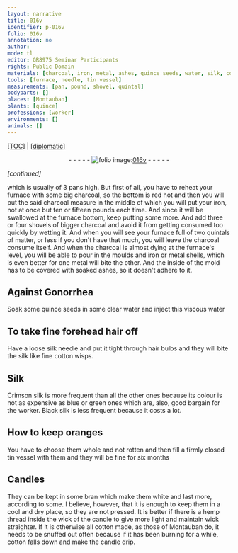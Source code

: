 ```yaml
---
layout: narrative
title: 016v
identifier: p-016v
folio: 016v
annotation: no
author:
mode: tl
editor: GR8975 Seminar Participants
rights: Public Domain
materials: [charcoal, iron, metal, ashes, quince seeds, water, silk, cotton, Silk, Crimson silk, Black silk, oranges, tin, bran, hemp]
tools: [furnace, needle, tin vessel]
measurements: [pan, pound, shovel, quintal]
bodyparts: []
places: [Montauban]
plants: [quince]
professions: [worker]
environments: []
animals: []
---
```


<p><a href="{{ site.baseurl }}/translation/">[TOC]</a> | <a href="{{ site.baseurl }}/texts/p-016v_tc/" target="_blank">[diplomatic]</a></p><div class="folio" align="center">- - - - - <a href="http://gallica.bnf.fr/ark:/12148/btv1b10500001g/f38.image" target="_blank"><img src="https://cu-mkp.github.io/2017-workshop-edition/assets/photo-icon.png" alt="folio image: " style="display:inline-block; margin-bottom:-3px;"/>016v</a> - - - - - </div>  
 
*[continued]*
  
which is usually of 3 <span class="ms">pan</span>s high. But first of all, you have to reheat your <span class="tl">furnace</span> with some big <span class="m">charcoal</span>, so the bottom is red hot and then you will put the said <span class="m">charcoal</span> measure in the middle of which you will put your <span class="m">iron</span>, not at once but ten or fifteen <span class="ms">pound</span>s each time. And since it will be swallowed at the <span class="tl">furnace</span> bottom, keep putting some more. And add three or four <span class="ms">shovel</span>s of bigger <span class="m">charcoal</span> and avoid it from getting consumed too quickly by wetting it. And when you will see your <span class="tl">furnace</span> full of two <span class="ms">quintal</span>s of matter, or less if you don't have that much, you will leave the <span class="m">charcoal</span> consume itself. And when the <span class="m">charcoal</span> is almost dying at the <span class="tl">furnace</span>'s level, you will be able to pour in the moulds and <span class="m">iron</span> or <span class="m">metal</span> shells, which is even better for one <span class="m">metal</span> will bite the other. And the inside of the mold has to be covered with soaked <span class="m">ashes</span>, so it doesn't adhere to it.
 
 
  

## Against Gonorrhea

 
Soak some <span class="m"><span class="pa">quince</span> seeds</span> in some clear <span class="m">water</span> and inject this viscous <span class="m">water</span>
 
 
  

## To take fine forehead hair off

 
Have a loose <span class="m">silk</span> <span class="tl">needle</span> and put it tight through hair bulbs and they will bite the <span class="m">silk</span> like fine <span class="m">cotton</span> wisps.
 
 
  

## <span class="m">Silk</span>

 
<span class="m">Crimson silk</span> is more frequent than all the other ones because its colour is not as expensive as blue or green ones which are, also, good bargain for the <span class="pro">worker</span>. <span class="m">Black silk</span> is less frequent because it costs a lot.
 
 
  

## How to keep <span class="m">oranges</span>

 
You have to choose them whole and not rotten and then fill a firmly closed <span class="tl"><span class="m">tin</span> vessel</span> with them and they will be fine for six months
 
 
  

## Candles

 
They can be kept in some <span class="m">bran</span> which make them white and last more, according to some. I believe, however, that it is enough to keep them in a cool and dry place, so they are not pressed. It is better if there is a <span class="m">hemp</span> thread inside the wick of the candle to give more light and maintain wick straighter. If it is otherwise all <span class="m">cotton</span> made, as those of <span class="pl">Montauban</span> do, it needs to be snuffed out often because if it has been burning for a while, <span class="m">cotton</span> falls down and make the candle drip.
 
